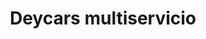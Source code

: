 ---
title: "Deycars multiservicio"
url: /barcelona/deycars-multiservicio/
shop: reparación de automóviles
---